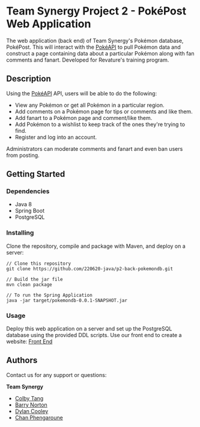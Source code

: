 # Team Synergy Project 2 - PokéPost Web Application
The web application (back end) of Team Synergy's Pokémon database, PokéPost. This will interact with the [PokéAPI](https://pokeapi.co/) to pull Pokémon data and construct a page containing data about a particular Pokémon along with fan comments and fanart. Developed for Revature's training program.

## Description
Using the [PokéAPI](https://pokeapi.co/) API, users will be able to do the following:
* View any Pokémon or get all Pokémon in a particular region.
* Add comments on a Pokémon page for tips or comments and like them.
* Add fanart to a Pokémon page and comment/like them.
* Add Pokémon to a wishlist to keep track of the ones they're trying to find.
* Register and log into an account.

Administrators can moderate comments and fanart and even ban users from posting.

## Getting Started

### Dependencies
* Java 8
* Spring Boot
* PostgreSQL

### Installing
Clone the repository, compile and package with Maven, and deploy on a server:
```
// Clone this repository
git clone https://github.com/220620-java/p2-back-pokemondb.git

// Build the jar file
mvn clean package

// To run the Spring Application
java -jar target/pokemondb-0.0.1-SNAPSHOT.jar
```

### Usage
Deploy this web application on a server and set up the PostgreSQL database using the provided DDL scripts. Use our front end to create a website: [Front End](https://github.com/220620-java/p2-front-pokemondb)

## Authors
Contact us for any support or questions:

__Team Synergy__
* [Colby Tang](https://github.com/colbyktang)
* [Barry Norton](https://github.com/BarritoN78)
* [Dylan Cooley](https://github.com/dcee96)
* [Chan Phengaroune](https://github.com/Zoomo11)
